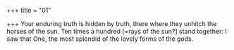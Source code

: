+++
title = "01"

+++
Your enduring truth is hidden by truth, there where they unhitch the  horses of the sun.
Ten times a hundred [=rays of the sun?] stand together: I saw that One,  the most splendid of the lovely forms of the gods.